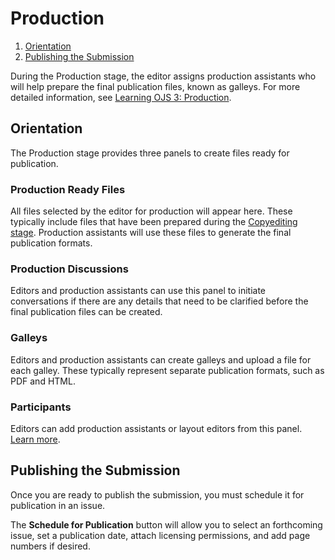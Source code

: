 # Production
1. [Orientation](production#orientation)
1. [Publishing the Submission](production#publish)

During the Production stage, the editor assigns production assistants who will help prepare the final publication files, known as galleys. For more detailed information, see [Learning OJS 3: Production](https://docs.pkp.sfu.ca/learning-ojs/en/editorial-workflow#production).

## <a name="orientation"></a>Orientation

The Production stage provides three panels to create files ready for publication.

### <a name="production-ready"></a>Production Ready Files

All files selected by the editor for production will appear here. These typically include files that have been prepared during the [Copyediting stage](copyediting). Production assistants will use these files to generate the final publication formats.

### <a name="production-discussions"></a>Production Discussions

Editors and production assistants can use this panel to initiate conversations if there are any details that need to be clarified before the final publication files can be created.

### <a name="publication-formats"></a>Galleys

Editors and production assistants can create galleys and upload a file for each galley. These typically represent separate publication formats, such as PDF and HTML.

### <a name="participants"></a>Participants

Editors can add production assistants or layout editors from this panel. [Learn more](../editorial-workflow#participants).

## <a name="publish"></a>Publishing the Submission

Once you are ready to publish the submission, you must schedule it for publication in an issue.

The **Schedule for Publication** button will allow you to select an forthcoming issue, set a publication date, attach licensing permissions, and add page numbers if desired.
